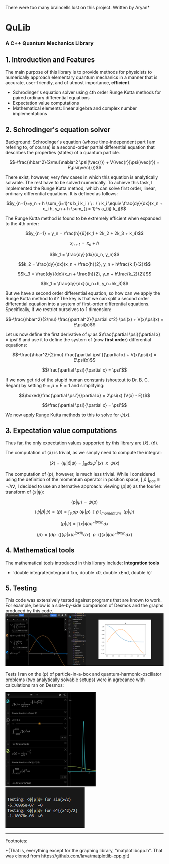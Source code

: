 There were too many braincells lost on this project.
Written by Aryan*

<h1>QuLib</h1>
<h3>A C++ Quantum Mechanics Library</h3>

<h2>1. Introduction and Features</h2>
The main purpose of this library is to provide methods for physicists to numerically approach elementary quantum mechanics in a manner that is accurate, user-friendly, and of utmost importance, <strong>efficient</strong>.
<ul>
    <li>Schrodinger's equation solver using 4th order Runge Kutta methods for paired ordinary differential equations</li>
    <li>Expectation value computations</li>
    <li>Mathematical elements: linear algebra and complex number implementations</li>
</ul>

<h2>2. Schrodinger's equation solver</h2>
Background:
Schrodinger's equation (whose time-independent part I am refering to, of course) is a second-order partial differential equation that describes the properties (states) of a quantum particle.

```math
-\frac{\hbar^2}{2\mu}\nabla^2 \psi(\vec{r}) + V(\vec{r})\psi(\vec{r}) = E\psi(\vec{r})
```
There exist, however, very few cases in which this equation is analytically solvable. The rest have to be solved numerically. To achieve this task, I implemented the Runge Kutta method, which can solve first order, linear, ordinary differential equations. It is defined as follows:
```math
y_{n+1}=y_n + h \sum_{i=1}^s b_i k_i \ \ : \ \ k_i \equiv \frac{dy}{dx}(x_n + c_i h, y_n + h \sum_{j = 1}^s a_{ij} k_j)
```
The Runge Kutta method is found to be extremely efficient when expanded to the 4th order:
```math
y_{n+1} = y_n + \frac{h}{6}(k_1 + 2k_2 + 2k_3 + k_4)
```
```math
x_{n+1}=x_n + h
```
```math
k_1 = \frac{dy}{dx}(x_n, y_n)
```
```math
k_2 = \frac{dy}{dx}(x_n + \frac{h}{2}, y_n + h\frac{k_1}{2})
```
```math
k_3 = \frac{dy}{dx}(x_n + \frac{h}{2}, y_n + h\frac{k_2}{2})
```
```math
k_1 = \frac{dy}{dx}(x_n+h, y_n+hk_3)
```
But we have a second order differential equation, so how can we apply the Runge Kutta method to it? The key is that we can split a second order differential equation into a system of first-order differential equations. Specifically, if we restrict ourselves to 1 dimension:

```math
-\frac{\hbar^2}{2\mu} \frac{\partial^2}{\partial x^2} \psi(x) + V(x)\psi(x) = E\psi(x)
```
Let us now define the first derivative of $`\psi`$ as $`\frac{\partial \psi}{\partial x} = \psi'`$ and use it to define the system of (now <strong>first order</strong>) differential equations:
```math
-\frac{\hbar^2}{2\mu} \frac{\partial \psi'}{\partial x} + V(x)\psi(x) = E\psi(x)
```
```math
\frac{\partial \psi}{\partial x} = \psi'
```
If we now get rid of the stupid human constants (shoutout to Dr. B. C. Regan) by setting $`\hbar = \mu = E = 1`$ and simplifying:
```math
\boxed{\frac{\partial \psi'}{\partial x} = 2\psi(x) (V(x) - E)}
```
```math
\frac{\partial \psi}{\partial x} = \psi'
```
We now apply Runge Kutta methods to this to solve for $`\psi(x)`$.

<h2>3. Expectation value computations</h2>

Thus far, the only expectation values supported by this library are $`\langle \hat{x} \rangle`$, $`\langle \hat{p} \rangle`$.

The computation of $`\langle \hat{x} \rangle`$ is trivial, as we simply need to compute the integral:

```math
\langle \hat{x} \rangle = \langle \psi | \hat{x} | \psi \rangle = \int_{\mathbb{R}}dx \psi^*(x) \ \ x \ \ \psi(x)
```
The computation of $`\langle p \rangle`$, however, is much less trivial. While I considered using the definition of the momentum operator in position space, $`[\ \hat{p}\ ]_{pos} \equiv -i\hbar \nabla`$, I decided to use an alternative approach: viewing $`\langle p | \psi \rangle`$ as the fourier transform of $`\langle x | \psi \rangle`$:

```math
\langle p | \psi \rangle = \psi(p)
```
```math
\langle \psi | \hat{p} | \psi \rangle = \langle \hat{p} \rangle = \int_{\mathbb{K}} dp \ \langle \psi | p \rangle \ \ [\ \hat{p}\ ]_{momentum} \ \ \langle p | \psi \rangle
```
```math
\langle p | \psi \rangle = \int \langle x | \psi \rangle e^{-ipx/\hbar}dx
```
```math
\langle \hat{p} \rangle = \int dp \ \ (\int \langle \psi | x \rangle e^{ipx/\hbar}dx) \ \ p \ \ (\int \langle x | \psi \rangle e^{-ipx/\hbar}dx)
```

<h2>4. Mathematical tools</h2>
The mathematical tools introduced in this library include:
<strong>Integration tools</strong>
<ul>
    <li>`double integrate(integrand fxn, double x0, double xEnd, double h)`</li>
</ul>

<h2>5. Testing</h2>
This code was extensively tested against programs that are known to work. For example, below is a side-by-side comparison of Desmos and the graphs produced by this code.

<img src="./README_Pictures/1.png"/>

Tests I ran on the $`\langle p \rangle`$ of particle-in-a-box and quantum-harmonic-oscillator problems (two analytically solvable setups) were in agreeance with calculations ran on Desmos:

<img src="./README_Pictures/2.png" height="300px"/>
<img src="./README_Pictures/3.png"/>

<hr>
Footnotes:

*(That is, everything except for the graphing library, "matplotlibcpp.h". That was cloned from https://github.com/lava/matplotlib-cpp.git)
